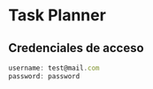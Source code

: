 # Task Planner

## Credenciales de acceso

```javascript
username: test@mail.com
password: password
```
